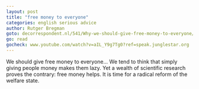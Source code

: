 ```yaml
---
layout: post
title: "free money to everyone"
categories: english serious advice
author: Rutger Bregman
goto: decorrespondent.nl/541/Why-we-should-give-free-money-to-everyone/20798745-cb9fbb39?ref=speak.junglestar.org
go: read
gocheck: www.youtube.com/watch?v=aIL_Y9g7Tg0?ref=speak.junglestar.org
---
```

We should give free money to everyone... We tend to think that simply giving people money makes them lazy. Yet a wealth of scientific research proves the contrary: free money helps. It is time for a radical reform of the welfare state.
